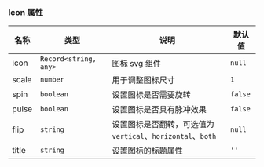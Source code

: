 ### Icon 属性

| 名称  | 类型             | 说明                                                        | 默认值 |
| ----- | ---------------- | ----------------------------------------------------------- | ------ |
| icon  | `Record<string, any>`           | 图标 svg 组件       | `null`   |
| scale | `number`| 用于调整图标尺寸                                            | `1`      |
| spin  | `boolean`          | 设置图标是否需要旋转                                        | `false`  |
| pulse | `boolean`          | 设置图标是否具有脉冲效果                                    | `false`  |
| flip  | `string`           | 设置图标是否翻转，可选值为 `vertical`、`horizontal`、`both` | `null`   |
| title | `string`           | 设置图标的标题属性                                          | `''`     |
